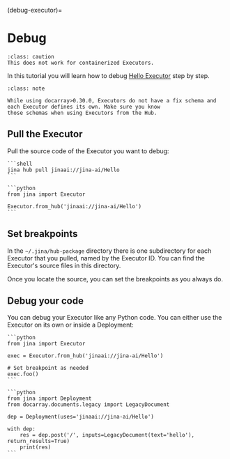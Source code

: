 (debug-executor)=
# Debug

````{admonition} Not applicable to containerized Executors
:class: caution
This does not work for containerized Executors.
````

In this tutorial you will learn how to debug [Hello Executor](https://cloud.jina.ai/executor/9o9yjq1q) step by step.

````{admonition} Make sure the schemas are known
:class: note

While using docarray>0.30.0, Executors do not have a fix schema and each Executor defines its own. Make sure you know
those schemas when using Executors from the Hub.
````

## Pull the Executor

Pull the source code of the Executor you want to debug:

````{tab} via Command Line Interface
```shell
jina hub pull jinaai://jina-ai/Hello
```
````
````{tab} via Python code
```python
from jina import Executor

Executor.from_hub('jinaai://jina-ai/Hello')
```
````

## Set breakpoints

In the `~/.jina/hub-package` directory there is one subdirectory for each Executor that you pulled, named by the Executor ID. You can find the Executor's source files in this directory.

Once you locate the source, you can set the breakpoints as you always do.

## Debug your code

You can debug your Executor like any Python code. You can either use the Executor on its own or inside a Deployment:

````{tab} Executor on its own
```python
from jina import Executor

exec = Executor.from_hub('jinaai://jina-ai/Hello')

# Set breakpoint as needed
exec.foo()
```
````
````{tab} Executor inside a Deployment
```python
from jina import Deployment
from docarray.documents.legacy import LegacyDocument

dep = Deployment(uses='jinaai://jina-ai/Hello')

with dep:
    res = dep.post('/', inputs=LegacyDocument(text='hello'), return_results=True)
    print(res)
```
````
